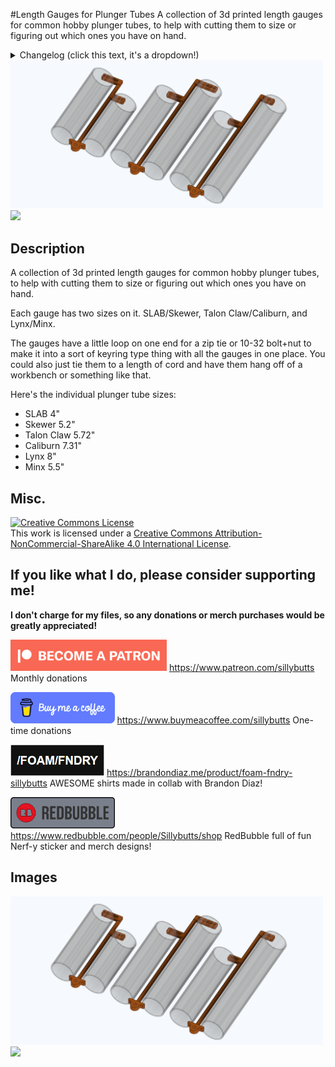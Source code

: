 #Length Gauges for Plunger Tubes
A collection of 3d printed length gauges for common hobby plunger tubes, to help with cutting them to size or figuring out which ones you have on hand.

<details>
<summary>Changelog (click this text, it's a dropdown!)</summary>

- Changelog: 3-21-2024: Initial release.

  
</details>

<img src="Improved%20PT%20length%20gagues%20v4%202%20-%20Copy.png" width="500">

<img src="length-gauges-for-plunger-tubes/blob/main/Improved%20PT%20length%20gagues%20v4%20-%20Copy.png" width="500">

## Description
A collection of 3d printed length gauges for common hobby plunger tubes, to help with cutting them to size or figuring out which ones you have on hand. 

Each gauge has two sizes on it. SLAB/Skewer, Talon Claw/Caliburn, and Lynx/Minx. 

The gauges have a little loop on one end for a zip tie or 10-32 bolt+nut to make it into a sort of keyring type thing with all the gauges in one place. 
You could also just tie them to a length of cord and have them hang off of a workbench or something like that.


Here's the individual plunger tube sizes:
- SLAB 4"
- Skewer 5.2"
- Talon Claw 5.72"
- Caliburn 7.31"
- Lynx 8"
- Minx 5.5"


## Misc.

<a rel="license" href="http://creativecommons.org/licenses/by-nc-sa/4.0/"><img alt="Creative Commons License" style="border-width:0" src="https://i.creativecommons.org/l/by-nc-sa/4.0/88x31.png" /></a><br />This work is licensed under a <a rel="license" href="http://creativecommons.org/licenses/by-nc-sa/4.0/">Creative Commons Attribution-NonCommercial-ShareAlike 4.0 International License</a>.

## If you like what I do, please consider supporting me!

**I don't charge for my files, so any donations or merch purchases would be greatly appreciated!**

<a href="https://www.patreon.com/sillybutts/"><img alt="Patreon Button" style="border-width:0" src="GHimages/PatreonButton.png" height="50" /></a> 
https://www.patreon.com/sillybutts Monthly donations

<a href="https://www.buymeacoffee.com/sillybutts/"><img alt="BuyMeACoffee Button" style="border-width:0" src="GHimages/buymeacoffeeButton2.png" height="50" /></a> 
https://www.buymeacoffee.com/sillybutts One-time donations

<a href="https://brandondiaz.me/product/foam-fndry-sillybutts"><img alt="FoamFNDRY Button" style="border-width:0" src="GHimages/FoamFndry%20BrandonDiaz%20Icon.png" height="50" /></a> 
https://brandondiaz.me/product/foam-fndry-sillybutts AWESOME shirts made in collab with Brandon Diaz! 

<a href="https://www.redbubble.com/people/Sillybutts/shop/"><img alt="RedBubble Button" style="border-width:0" src="GHimages/RedbubbleButton.png" height="50" /></a> 
https://www.redbubble.com/people/Sillybutts/shop RedBubble full of fun Nerf-y sticker and merch designs!  



## Images

<img src="Improved%20PT%20length%20gagues%20v4%202%20-%20Copy.png" width="500">

<img src="length-gauges-for-plunger-tubes/blob/main/Improved%20PT%20length%20gagues%20v4%20-%20Copy.png" width="500">
